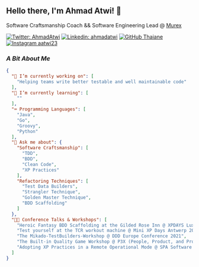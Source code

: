## Hello there, I'm Ahmad Atwi!  👋

Software Craftsmanship Coach && Software Engineering Lead @ [Murex](https://github.com/orgs/murex/dashboard)

[![Twitter: AhmadAtwi](https://img.shields.io/twitter/follow/ahmadatwi?style=social)](https://twitter.com/ahmadatwi)
[![Linkedin: ahmadatwi](https://img.shields.io/badge/-ahmadatwi-blue?style=flat-square&logo=Linkedin&logoColor=white&link=https://www.linkedin.com/in/ahmadatwi/)](https://www.linkedin.com/in/ahmadatwi/)
[![GitHub Thaiane](https://img.shields.io/github/followers/thaiane?label=follow&style=social)](https://github.com/Thaiane)
[![Instagram aatwi23](https://img.shields.io/badge/-aatwi23-E4405F?style=flat-square&logo=instagram&logoColor=white)](https://www.instagram.com/aatwi23/)

### _A Bit About Me_

```json
{
  "🔭 I’m currently working on": [
    "Helping teams write better testable and well maintainable code"
  ],
  "🌱 I’m currently learning": [
    ""
  ],
  "⌨ Programming Languages": [
    "Java",
    "Go",
    "Groovy",
    "Python"
  ],
  "💬 Ask me about": {
    "Software Craftsmanship": [
      "TDD",
      "BDD",
      "Clean Code",
      "XP Practices"
    ],
    "Refactoring Techniques": [
      "Test Data Builders",
      "Strangler Technique",
      "Golden Master Technique",
      "BDD Scaffolding"
    ]
  },
  "👨‍🏫 Conference Talks & Workshops": [
    "Heroic Fantasy BDD Scaffolding at the Gilded Rose Inn @ XPDAYS Luxembourg 2022",
    "Test yourself at the TCR workout machine @ Mini XP Days Antwerp 2022",
    "The Mikado-TestBuilders-Workshop @ DDD Europe Conference 2021",
    "The Built-in Quality Game Workshop @ P3X (People, Product, and Process Exchange) Conference London 2019",
    "Adopting XP Practices in a Remote Operational Mode @ SPA Software Conference London 2017"
  ]
}
```
